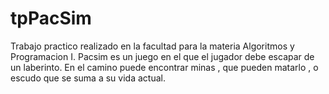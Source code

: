 # tpPacSim


Trabajo practico realizado en la facultad para la materia Algoritmos y Programacion I. Pacsim es un juego en el que el jugador debe escapar de un laberinto. En el camino puede encontrar minas , que pueden matarlo , o escudo que se suma a su vida actual.
